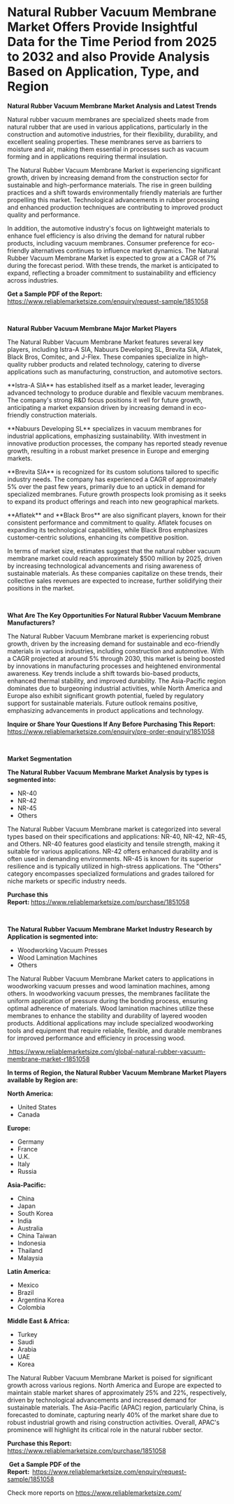 <p><h1>Natural Rubber Vacuum Membrane Market Offers Provide Insightful Data for the Time Period from 2025 to 2032 and also Provide Analysis Based on Application, Type, and Region</h1></p><p><strong>Natural Rubber Vacuum Membrane Market Analysis and Latest Trends</strong></p>
<p><p>Natural rubber vacuum membranes are specialized sheets made from natural rubber that are used in various applications, particularly in the construction and automotive industries, for their flexibility, durability, and excellent sealing properties. These membranes serve as barriers to moisture and air, making them essential in processes such as vacuum forming and in applications requiring thermal insulation.</p><p>The Natural Rubber Vacuum Membrane Market is experiencing significant growth, driven by increasing demand from the construction sector for sustainable and high-performance materials. The rise in green building practices and a shift towards environmentally friendly materials are further propelling this market. Technological advancements in rubber processing and enhanced production techniques are contributing to improved product quality and performance.</p><p>In addition, the automotive industry's focus on lightweight materials to enhance fuel efficiency is also driving the demand for natural rubber products, including vacuum membranes. Consumer preference for eco-friendly alternatives continues to influence market dynamics. The Natural Rubber Vacuum Membrane Market is expected to grow at a CAGR of 7% during the forecast period. With these trends, the market is anticipated to expand, reflecting a broader commitment to sustainability and efficiency across industries.</p></p>
<p><strong>Get a Sample PDF of the Report:&nbsp;</strong> <a href="https://www.reliablemarketsize.com/enquiry/request-sample/1851058?utm_campaign=3382&utm_medium=2&utm_source=Github&utm_content=ia&utm_term=26032025&utm_id=natural-rubber-vacuum-membrane">https://www.reliablemarketsize.com/enquiry/request-sample/1851058</a></p>
<p>&nbsp;</p>
<p><strong>Natural Rubber Vacuum Membrane Major Market Players</strong></p>
<p><p>The Natural Rubber Vacuum Membrane Market features several key players, including Istra-A SIA, Nabuurs Developing SL, Brevita SIA, Aflatek, Black Bros, Comitec, and J-Flex. These companies specialize in high-quality rubber products and related technology, catering to diverse applications such as manufacturing, construction, and automotive sectors.</p><p>**Istra-A SIA** has established itself as a market leader, leveraging advanced technology to produce durable and flexible vacuum membranes. The company's strong R&D focus positions it well for future growth, anticipating a market expansion driven by increasing demand in eco-friendly construction materials.</p><p>**Nabuurs Developing SL** specializes in vacuum membranes for industrial applications, emphasizing sustainability. With investment in innovative production processes, the company has reported steady revenue growth, resulting in a robust market presence in Europe and emerging markets.</p><p>**Brevita SIA** is recognized for its custom solutions tailored to specific industry needs. The company has experienced a CAGR of approximately 5% over the past few years, primarily due to an uptick in demand for specialized membranes. Future growth prospects look promising as it seeks to expand its product offerings and reach into new geographical markets.</p><p>**Aflatek** and **Black Bros** are also significant players, known for their consistent performance and commitment to quality. Aflatek focuses on expanding its technological capabilities, while Black Bros emphasizes customer-centric solutions, enhancing its competitive position.</p><p>In terms of market size, estimates suggest that the natural rubber vacuum membrane market could reach approximately $500 million by 2025, driven by increasing technological advancements and rising awareness of sustainable materials. As these companies capitalize on these trends, their collective sales revenues are expected to increase, further solidifying their positions in the market.</p></p>
<p>&nbsp;</p>
<p><strong>What Are The Key Opportunities For Natural Rubber Vacuum Membrane Manufacturers?</strong></p>
<p><p>The Natural Rubber Vacuum Membrane market is experiencing robust growth, driven by the increasing demand for sustainable and eco-friendly materials in various industries, including construction and automotive. With a CAGR projected at around 5% through 2030, this market is being boosted by innovations in manufacturing processes and heightened environmental awareness. Key trends include a shift towards bio-based products, enhanced thermal stability, and improved durability. The Asia-Pacific region dominates due to burgeoning industrial activities, while North America and Europe also exhibit significant growth potential, fueled by regulatory support for sustainable materials. Future outlook remains positive, emphasizing advancements in product applications and technology.</p></p>
<p><strong>Inquire or Share Your Questions If Any Before Purchasing This Report:</strong> <a href="https://www.reliablemarketsize.com/enquiry/pre-order-enquiry/1851058?utm_campaign=3382&utm_medium=2&utm_source=Github&utm_content=ia&utm_term=26032025&utm_id=natural-rubber-vacuum-membrane">https://www.reliablemarketsize.com/enquiry/pre-order-enquiry/1851058</a></p>
<p>&nbsp;</p>
<p><strong>Market Segmentation</strong></p>
<p><strong>The Natural Rubber Vacuum Membrane Market Analysis by types is segmented into:</strong></p>
<p><ul><li>NR-40</li><li>NR-42</li><li>NR-45</li><li>Others</li></ul></p>
<p><p>The Natural Rubber Vacuum Membrane market is categorized into several types based on their specifications and applications: NR-40, NR-42, NR-45, and Others. NR-40 features good elasticity and tensile strength, making it suitable for various applications. NR-42 offers enhanced durability and is often used in demanding environments. NR-45 is known for its superior resilience and is typically utilized in high-stress applications. The "Others" category encompasses specialized formulations and grades tailored for niche markets or specific industry needs.</p></p>
<p><strong>Purchase this Report:&nbsp;</strong><a href="https://www.reliablemarketsize.com/purchase/1851058?utm_campaign=3382&utm_medium=2&utm_source=Github&utm_content=ia&utm_term=26032025&utm_id=natural-rubber-vacuum-membrane">https://www.reliablemarketsize.com/purchase/1851058</a></p>
<p>&nbsp;</p>
<p><strong>The Natural Rubber Vacuum Membrane Market Industry Research by Application is segmented into:</strong></p>
<p><ul><li>Woodworking Vacuum Presses</li><li>Wood Lamination Machines</li><li>Others</li></ul></p>
<p><p>The Natural Rubber Vacuum Membrane Market caters to applications in woodworking vacuum presses and wood lamination machines, among others. In woodworking vacuum presses, the membranes facilitate the uniform application of pressure during the bonding process, ensuring optimal adherence of materials. Wood lamination machines utilize these membranes to enhance the stability and durability of layered wooden products. Additional applications may include specialized woodworking tools and equipment that require reliable, flexible, and durable membranes for improved performance and efficiency in processing wood.</p></p>
<p><a href="https://www.reliablemarketsize.com/global-natural-rubber-vacuum-membrane-market-r1851058?utm_campaign=3382&utm_medium=2&utm_source=Github&utm_content=ia&utm_term=26032025&utm_id=natural-rubber-vacuum-membrane">&nbsp;https://www.reliablemarketsize.com/global-natural-rubber-vacuum-membrane-market-r1851058</a></p>
<p><strong>In terms of Region, the Natural Rubber Vacuum Membrane Market Players available by Region are:</strong></p>
<p>
    <p> <strong> North America: </strong>
        <ul>
            <li>United States</li>
            <li>Canada</li>
        </ul>
        </p> 
    <p> <strong> Europe: </strong>
        <ul>
            <li>Germany</li>
            <li>France</li>
            <li>U.K.</li>
            <li>Italy</li>
            <li>Russia</li>
        </ul>
        </p> 
    <p> <strong> Asia-Pacific: </strong>
        <ul>
            <li>China</li>
            <li>Japan</li>
            <li>South Korea</li>
            <li>India</li>
            <li>Australia</li>
            <li>China Taiwan</li>
            <li>Indonesia</li>
            <li>Thailand</li>
            <li>Malaysia</li>
        </ul>
        </p> 
    <p> <strong> Latin America: </strong>
        <ul>
            <li>Mexico</li>
            <li>Brazil</li>
            <li>Argentina Korea</li>
            <li>Colombia</li>
        </ul>
        </p> 
    <p> <strong> Middle East & Africa: </strong>
        <ul>
            <li>Turkey</li>
            <li>Saudi</li>
            <li>Arabia</li>
            <li>UAE</li>
            <li>Korea</li>
        </ul>
    </p>
    </p>
<p><p>The Natural Rubber Vacuum Membrane Market is poised for significant growth across various regions. North America and Europe are expected to maintain stable market shares of approximately 25% and 22%, respectively, driven by technological advancements and increased demand for sustainable materials. The Asia-Pacific (APAC) region, particularly China, is forecasted to dominate, capturing nearly 40% of the market share due to robust industrial growth and rising construction activities. Overall, APAC's prominence will highlight its critical role in the natural rubber sector.</p></p>
<p><strong>Purchase this Report: </strong><a href="https://www.reliablemarketsize.com/purchase/1851058?utm_campaign=3382&utm_medium=2&utm_source=Github&utm_content=ia&utm_term=26032025&utm_id=natural-rubber-vacuum-membrane">https://www.reliablemarketsize.com/purchase/1851058</a></p>
<p>&nbsp;<strong>Get a Sample PDF of the Report:&nbsp;&nbsp;</strong><a href="https://www.reliablemarketsize.com/enquiry/request-sample/1851058?utm_campaign=3382&utm_medium=2&utm_source=Github&utm_content=ia&utm_term=26032025&utm_id=natural-rubber-vacuum-membrane">https://www.reliablemarketsize.com/enquiry/request-sample/1851058</a></p>
<p><strong></strong></p>
<p>Check more reports on <a href="https://www.reliablemarketsize.com/?utm_campaign=3382&utm_medium=2&utm_source=Github&utm_content=ia&utm_term=26032025&utm_id=natural-rubber-vacuum-membrane">https://www.reliablemarketsize.com/</a></p>